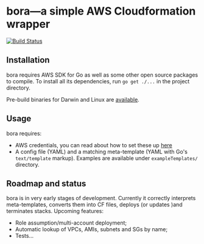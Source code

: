 # bora—a simple AWS Cloudformation wrapper
[![Build Status](https://travis-ci.org/pkazmierczak/bora.svg)](https://travis-ci.org/pkazmierczak/bora)

## Installation
bora requires AWS SDK for Go as well as some other open source packages
to compile. To install all its dependencies, run `go get ./...` in the
project directory. 

Pre-build binaries for Darwin and Linux are [available](https://github.com/pkazmierczak/bora/releases). 

## Usage
bora requires:

- AWS credentials, you can read about how to set these up [here](http://blogs.aws.amazon.com/security/post/Tx3D6U6WSFGOK2H/A-New-and-Standardized-Way-to-Manage-Credentials-in-the-AWS-SDKs)
- A config file (YAML) and a matching meta-template (YAML with Go's
  `text/template` markup). Examples are available under
  `exampleTemplates/` directory. 

## Roadmap and status
bora is in very early stages of development. Currently it correctly
interprets meta-templates, converts them into CF files, deploys (or
updates )and terminates stacks.  Upcoming features:

- Role assumption/multi-account deployment;
- Automatic lookup of VPCs, AMIs, subnets and SGs by name; 
- Tests...
